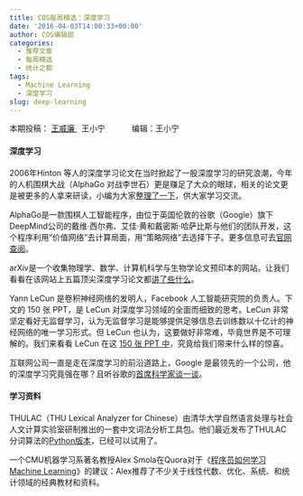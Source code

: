 ```yaml
---
title: COS每周精选：深度学习
date: '2016-04-03T14:00:33+00:00'
author: COS编辑部
categories:
  - 推荐文章
  - 每周精选
  - 统计之都
tags:
  - Machine Learning
  - 深度学习
slug: deep-learning
---
```


本期投稿： <a href="http://weibo.com/u/1657470871?from=feed&loc=avatar" target="_blank">王威廉 </a>  王小宁            编辑：王小宁

#### 深度学习

2006年Hinton 等人的深度学习论文在当时掀起了一股深度学习的研究浪潮，今年的人机围棋大战（AlphaGo 对战李世石）更是赚足了大众的眼球，相关的论文更是被更多的人拿来研读，小编为大家<a href="http://www.nature.com/nature/journal/v529/n7587/full/nature16961.html" target="_blank">整理了一下</a>，供大家学习交流。

AlphaGo是一款围棋人工智能程序，由位于英国伦敦的谷歌（Google）旗下DeepMind公司的戴维·西尔弗、艾佳·黄和戴密斯·哈萨比斯与他们的团队开发，这个程序利用“价值网络”去计算局面，用“策略网络”去选择下子。更多信息可去<a href="http://www.deepmind.com/alpha-go.html" target="_blank">官网查阅</a>。

<!--more-->

arXiv是一个收集物理学、数学、计算机科学与生物学论文预印本的网站。让我们看看在该网站上五篇顶尖深度学习论文都<a href="http://mp.weixin.qq.com/s?__biz=MzA3MzI4MjgzMw==&mid=400400376&idx=1&sn=95b78291d28d6d344924118292728fdd&3rd=MzA3MDU4NTYzMw==&scene=6#rd" target="_blank">讲了些什么</a>。

Yann LeCun 是卷积神经网络的发明人，Facebook 人工智能研究院的负责人。下文的 150 张 PPT，是 LeCun 对深度学习领域的全面而细致的思考。LeCun 非常坚定看好无监督学习，认为无监督学习是能够提供足够信息去训练数以十亿计的神经网络的唯一学习形式。但 LeCun 也认为，这要做好非常难，毕竟世界是不可理解的。我们来看看 LeCun 在这 <a href="http://mp.weixin.qq.com/s?__biz=MzA5MjM5MjE3OA==&mid=412096964&idx=3&sn=03804f6a0a56d5fa4bc2bedc4d24bd75&3rd=MzA3MDU4NTYzMw==&scene=6#rd" target="_blank">150 张 PPT 中</a>，究竟给我们带来什么样的惊喜。

互联网公司一直是走在深度学习的前沿道路上，Google 是最领先的一个公司，他的深度学习究竟强在哪？且听谷歌的<a href="http://mp.weixin.qq.com/s?__biz=MzAxMzAwNzY3NA==&mid=403498834&idx=2&sn=10032971d2ac497cd0bee4aa3c6e0db5&3rd=MzA3MDU4NTYzMw==&scene=6#rd" target="_blank">首席科学家谈一谈</a>。

#### 学习资料

THULAC（THU Lexical Analyzer for Chinese）由清华大学自然语言处理与社会人文计算实验室研制推出的一套中文词法分析工具包。他们最近发布了THULAC分词算法的<a href="http://thulac.thunlp.org/" target="_blank">Python版本</a>，已经可以试用了。

一个CMU机器学习系著名教授Alex Smola在Quora对于《<a href="https://www.quora.com/What-would-be-your-advice-to-a-software-engineer-who-wants-to-learn-machine-learning-3/answer/Alex-Smola-1" target="_blank">程序员如何学习Machine Learning</a>》的建议：Alex推荐了不少关于线性代数、优化、系统、和统计领域的经典教材和资料。
